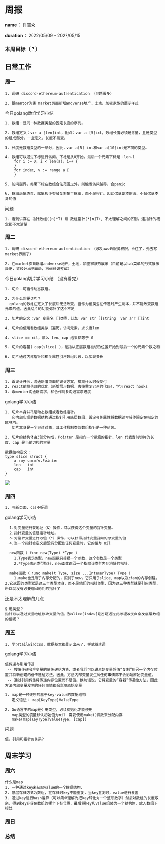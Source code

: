 周报
====

**name：** 肖吉众

**duration：** 2022/05/09 - 2022/05/15



### 本周目标（？）


日常工作
--------

### 周一

```
1. 调研 discord-ethereum-authentication （问题很多）

2. 跟mentor沟通 market页面新增andverse地产，土地，加密家族的展示样式
```

今日golang数组学习小结
```
1. 数组：是同一种数据类型的固定长度的序列。

2. 数组定义：var a [len]int，比如：var a [5]int，数组长度必须是常量，且是类型的组成部分。一旦定义，长度不能变。

3. 长度是数组类型的一部分，因此，var a[5] int和var a[10]int是不同的类型。
    
4. 数组可以通过下标进行访问，下标是从0开始，最后一个元素下标是：len-1
    for i := 0; i < len(a); i++ {
    }
    for index, v := range a {
    }
    
5. 访问越界，如果下标在数组合法范围之外，则触发访问越界，会panic
    
6. 数组是值类型，赋值和传参会复制整个数组，而不是指针。因此改变副本的值，不会改变本身的值
```

问题
```
1. 看到讲存在 指针数组([n]*T) 和 数组指针(*[n]T), 不太理解之间的区别，连指针的概念都不太清楚
```


### 周二
```
1. 调研 discord-ethereum-authentication （涉及aws云服务权限，卡住了，先去写market界面了）

2. 在market页面新增andverse地产，土地，加密家族的展示（目前是以tab菜单的形式展示数据，等设计出界面后，再继续调整UI）
```

今日golang切片学习小结 （没有看完）
```
1. 切片：可看作动态数组。

2. 为什么需要切片？
  golang的数组在定义了长度后无法改变，且作为值类型在传递时产生副本，并不能改变数组元素的值。因此切片的功能弥补了这个不足

3. 切片的定义：var 变量名 []类型，比如 var str []string  var arr []int

4. 切片的使用和数组类似（遍历，访问元素，求长度len
    
4. slice == nil，那么 len、cap 结果都等于 0
    
5. 切片的容量( cap(slice) )，是指从底层数组被切的位置开始到最后一个的元素个数之和

6. 切片通过内部指针和相关属性引用数组片段，以实现变长
```

### 周三
```
1. 跟设计开会，沟通新增页面的设计方案，排期什么时候交付
2. react前端代码的优化（新增展示数据，去掉重复冗余的代码），学习react hooks
3. 跟menter沟通新需求，和合作对象沟通需求进度
```

golang学习小结
```
1. 切片本身并不是动态数组或者数组指针。
   它内部实现的数据结构通过指针引用底层数组，设定相关属性将数据读写操作限定在指定的区域内。
   切片本身是一个只读对象，其工作机制类似数组指针的一种封装。

2. 切片的结构体由3部分构成，Pointer 是指向一个数组的指针，len 代表当前切片的长度，cap 是当前切片的容量
   
数据结构定义：
type slice struct {
    array unsafe.Pointer
    len   int
    cap   int
}

```
![](https://www.topgoer.com/static/3.8/slice-3.png)

### 周四
```
1. 写新页面，css不好调
```

golang学习小结
```
  1.对变量进行取地址（&）操作，可以获得这个变量的指针变量。
  2.指针变量的值是指针地址。
  3.对指针变量进行取值（*）操作，可以获得指针变量指向的原变量的值
  4.当一个指针被定义后没有分配到任何变量时，它的值为 nil

  new函数（ func new(Type) *Type ）
    1.Type表示类型，new函数只接受一个参数，这个参数是一个类型
    2.*Type表示类型指针，new函数返回一个指向该类型内存地址的指针。

  make函数（ func make(t Type, size ...IntegerType) Type ）
    1.make也是用于内存分配的，区别于new，它只用于slice、map以及chan的内存创建，2.它返回的类型就是这三个类型本身，而不是他们的指针类型，因为这三种类型就是引用类型，所以就没有必要返回他们的指针了
```
还是不太理解的几点
```
引用类型？
指针可以通过变量地址修改变量的值，那slice[index]是否是通过此原理改变自身及底层数组的值呢？
```

### 周五
```
1. 学习tailwindcss，数据基本都展示出来了，样式继续调
```

golang学习小结
```
值传递与引用传递
 -- 按值传递会将变量的值传递给方法，或者我们可以说原始变量将值“复制”到另一个内存位置并将新创建的值传递给方法。因此，方法内部变量发生的任何事情都不会影响原始变量值。
 -- 通过引用传递将传递内存位置而不是值。换句话说，它将变量的“容器”传递给方法，因此方法内部变量发生的任何事情都会影响原始变量

1. map是一种无序的基于key-value的数据结构
   定义语法： map[KeyType]ValueType

2. Go语言中的map是引用类型，必须初始化才能使用
   map类型的变量默认初始值为nil，需要使用make()函数来分配内存
   make(map[KeyType]ValueType, [cap])

```

问题
```
值，引用和指针的关系?

```

周末学习
--------

### 周六
```
什么是map
1. 一种通过key来获取value的一个数据结构，
2. 底层存储方式为数组，在存储时key不能重复，当key重复时，value进行覆盖
3. 通过key进行hash运算（可以简单理解为把key转化为一个整形数字）然后对数组的长度取余，得到key存储在数组的哪个下标位置，最后将key和value组装为一个结构体，放入数组下标处
```

### 周日


### 总结
